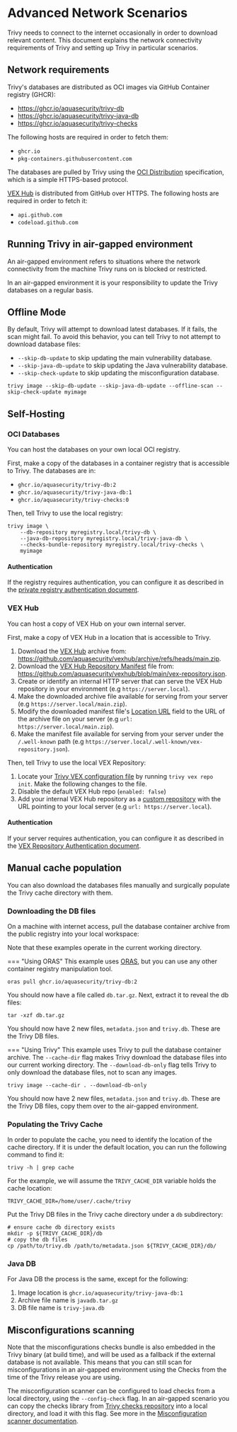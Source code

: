 # Advanced Network Scenarios

Trivy needs to connect to the internet occasionally in order to download relevant content. This document explains the network connectivity requirements of Trivy and setting up Trivy in particular scenarios.

## Network requirements

Trivy's databases are distributed as OCI images via GitHub Container registry (GHCR):

- <https://ghcr.io/aquasecurity/trivy-db>
- <https://ghcr.io/aquasecurity/trivy-java-db>
- <https://ghcr.io/aquasecurity/trivy-checks>

The following hosts are required in order to fetch them:

- `ghcr.io`
- `pkg-containers.githubusercontent.com`

The databases are pulled by Trivy using the [OCI Distribution](https://github.com/opencontainers/distribution-spec) specification, which is a simple HTTPS-based protocol.

[VEX Hub](https://github.com/aquasecurity/vexhub) is distributed from GitHub over HTTPS.
The following hosts are required in order to fetch it:

- `api.github.com`
- `codeload.github.com`

## Running Trivy in air-gapped environment

An air-gapped environment refers to situations where the network connectivity from the machine Trivy runs on is blocked or restricted.

In an air-gapped environment it is your responsibility to update the Trivy databases on a regular basis. 

## Offline Mode

By default, Trivy will attempt to download latest databases. If it fails, the scan might fail. To avoid this behavior, you can tell Trivy to not attempt to download database files:

- `--skip-db-update` to skip updating the main vulnerability database.
- `--skip-java-db-update` to skip updating the Java vulnerability database.
- `--skip-check-update` to skip updating the misconfiguration database.

```shell
trivy image --skip-db-update --skip-java-db-update --offline-scan --skip-check-update myimage
```

## Self-Hosting

### OCI Databases

You can host the databases on your own local OCI registry. 

First, make a copy of the databases in a container registry that is accessible to Trivy. The databases are in:

- `ghcr.io/aquasecurity/trivy-db:2`
- `ghcr.io/aquasecurity/trivy-java-db:1`
- `ghcr.io/aquasecurity/trivy-checks:0`

Then, tell Trivy to use the local registry:

```shell
trivy image \
    --db-repository myregistry.local/trivy-db \
    --java-db-repository myregistry.local/trivy-java-db \
    --checks-bundle-repository myregistry.local/trivy-checks \
    myimage
```

#### Authentication

If the registry requires authentication, you can configure it as described in the [private registry authentication document](../advanced/private-registries/index.md).

### VEX Hub

You can host a copy of VEX Hub on your own internal server.

First, make a copy of VEX Hub in a location that is accessible to Trivy.

1. Download the [VEX Hub](https://github.com/aquasecurity/vexhub) archive from: <https://github.com/aquasecurity/vexhub/archive/refs/heads/main.zip>.
1. Download the [VEX Hub Repository Manifest](https://github.com/aquasecurity/vex-repo-spec#2-repository-manifest) file from: <https://github.com/aquasecurity/vexhub/blob/main/vex-repository.json>.
1. Create or identify an internal HTTP server that can serve the VEX Hub repository in your environment (e.g `https://server.local`).
1. Make the downloaded archive file available for serving from your server (e.g `https://server.local/main.zip`).
1. Modify the downloaded manifest file's [Location URL](https://github.com/aquasecurity/vex-repo-spec?tab=readme-ov-file#locations-subfields) field to the URL of the archive file on your server (e.g `url: https://server.local/main.zip`).
1. Make the manifest file available for serving from your server under the `/.well-known` path  (e.g `https://server.local/.well-known/vex-repository.json`).

Then, tell Trivy to use the local VEX Repository:

1. Locate your [Trivy VEX configuration file](../supply-chain/vex/repo/#configuration-file) by running `trivy vex repo init`. Make the following changes to the file.
1. Disable the default VEX Hub repo (`enabled: false`)
1. Add your internal VEX Hub repository as a [custom repository](../supply-chain/vex/repo/#custom-repositories) with the URL pointing to your local server (e.g `url: https://server.local`).

#### Authentication

If your server requires authentication, you can configure it as described in the [VEX Repository Authentication document](../supply-chain/vex/repo/#authentication).

## Manual cache population

You can also download the databases files manually and surgically populate the Trivy cache directory with them.

### Downloading the DB files

On a machine with internet access, pull the database container archive from the public registry into your local workspace:

Note that these examples operate in the current working directory.

=== "Using ORAS"
This example uses [ORAS](https://oras.land), but you can use any other container registry manipulation tool.

```shell
oras pull ghcr.io/aquasecurity/trivy-db:2
```

You should now have a file called `db.tar.gz`. Next, extract it to reveal the db files:

```shell
tar -xzf db.tar.gz
```

You should now have 2 new files, `metadata.json` and `trivy.db`. These are the Trivy DB files.

=== "Using Trivy"
This example uses Trivy to pull the database container archive. The `--cache-dir` flag makes Trivy download the database files into our current working directory. The `--download-db-only` flag tells Trivy to only download the database files, not to scan any images.

```shell
trivy image --cache-dir . --download-db-only
```

You should now have 2 new files, `metadata.json` and `trivy.db`. These are the Trivy DB files, copy them over to the air-gapped environment.

### Populating the Trivy Cache

In order to populate the cache, you need to identify the location of the cache directory. If it is under the default location, you can run the following command to find it:

```shell
trivy -h | grep cache
```

For the example, we will assume the `TRIVY_CACHE_DIR` variable holds the cache location:

```shell
TRIVY_CACHE_DIR=/home/user/.cache/trivy
```

Put the Trivy DB files in the Trivy cache directory under a `db` subdirectory:

```shell
# ensure cache db directory exists
mkdir -p ${TRIVY_CACHE_DIR}/db
# copy the db files
cp /path/to/trivy.db /path/to/metadata.json ${TRIVY_CACHE_DIR}/db/
```

### Java DB

For Java DB the process is the same, except for the following:

1. Image location is `ghcr.io/aquasecurity/trivy-java-db:1`
2. Archive file name is `javadb.tar.gz`
3. DB file name is `trivy-java.db`

## Misconfigurations scanning

Note that the misconfigurations checks bundle is also embedded in the Trivy binary (at build time), and will be used as a fallback if the external database is not available. This means that you can still scan for misconfigurations in an air-gapped environment using the Checks from the time of the Trivy release you are using.

The misconfiguration scanner can be configured to load checks from a local directory, using the `--config-check` flag. In an air-gapped scenario you can copy the checks library from [Trivy checks repository](https://github.com/aquasecurity/trivy-checks) into a local directory, and load it with this flag. See more in the [Misconfiguration scanner documentation](../scanner/misconfiguration/index.md).
